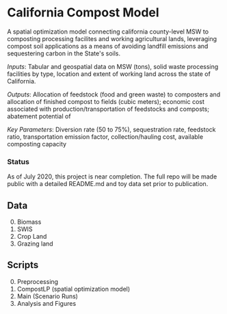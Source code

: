 # California Compost Model

A spatial optimization model connecting california county-level MSW to composting
processing facilites and working agricultural lands, leveraging compost soil 
applications as a means of avoiding landfill emissions and sequestering carbon in 
the State's soils. 

*Inputs*: Tabular and geospatial data on MSW (tons), solid waste processing facilities 
by type, location and extent of working land across the state of California.

*Outputs*: Allocation of feedstock (food and green waste) to composters and allocation of finished compost to fields (cubic meters); economic cost associated with production/transportation of feedstocks and composts; abatement potential of 

*Key Parameters*: Diversion rate (50 to 75%), sequestration rate, feedstock ratio, transportation emission factor, collection/hauling cost, available composting capacity

### Status
As of July 2020, this project is near completion. The full repo will be made public 
with a detailed README.md and toy data set prior to publication.

## Data
0. Biomass
1. SWIS
2. Crop Land
3. Grazing land


## Scripts
0. Preprocessing
1. CompostLP (spatial optimization model)
2. Main (Scenario Runs)
3. Analysis and Figures

